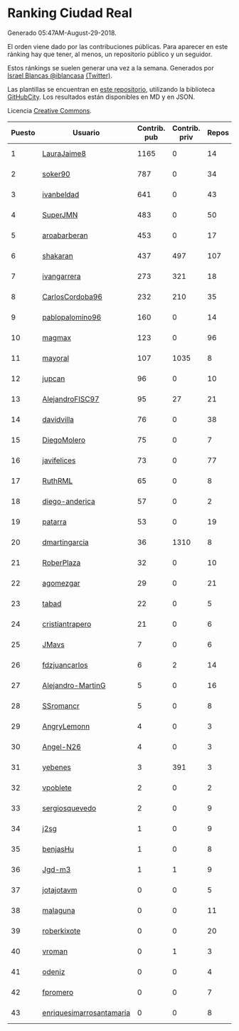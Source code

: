 # Ranking Ciudad Real

Generado 05:47AM-August-29-2018.

El orden viene dado por las contribuciones públicas. Para aparecer en este ránking hay que tener, al menos, un repositorio público y un seguidor.

Estos ránkings se suelen generar una vez a la semana. Generados por [Israel Blancas @iblancasa](https://github.com/iblancasa/) [(Twitter)](https://twitter.com/iblancasa).

Las plantillas se encuentran en [este repositorio](https://github.com/iblancasa/GH-Spanish-Ranking), utilizando la biblioteca [GitHubCity](https://github.com/iblancasa/GitHubCity). Los resultados están disponibles en MD y en JSON.

Licencia [Creative Commons](https://creativecommons.org/licenses/by/4.0/).

| Puesto   |  Usuario  | Contrib. pub | Contrib. priv |Repos| Followers | Desde |  Avatar  |
|----------|-----------|--------------|---------------|-----|-----------|-------|----------|
|1|[LauraJaime8](https://github.com/LauraJaime8)|1165|0|14|6|2016-09-27|![LauraJaime8]()|
|2|[soker90](https://github.com/soker90)|787|0|34|5|2014-08-03|![soker90]()|
|3|[ivanbeldad](https://github.com/ivanbeldad)|641|0|43|19|2014-12-27|![ivanbeldad]()|
|4|[SuperJMN](https://github.com/SuperJMN)|483|0|50|42|2012-12-23|![SuperJMN]()|
|5|[aroabarberan](https://github.com/aroabarberan)|453|0|17|2|2016-07-02|![aroabarberan]()|
|6|[shakaran](https://github.com/shakaran)|437|497|107|26|2008-06-19|![shakaran]()|
|7|[ivangarrera](https://github.com/ivangarrera)|273|321|18|2|2015-12-11|![ivangarrera]()|
|8|[CarlosCordoba96](https://github.com/CarlosCordoba96)|232|210|35|21|2016-09-28|![CarlosCordoba96]()|
|9|[pablopalomino96](https://github.com/pablopalomino96)|160|0|14|4|2016-10-06|![pablopalomino96]()|
|10|[magmax](https://github.com/magmax)|123|0|96|41|2011-01-26|![magmax]()|
|11|[mayoral](https://github.com/mayoral)|107|1035|8|31|2008-04-06|![mayoral]()|
|12|[jupcan](https://github.com/jupcan)|96|0|10|2|2016-12-08|![jupcan]()|
|13|[AlejandroFISC97](https://github.com/AlejandroFISC97)|95|27|21|9|2017-02-19|![AlejandroFISC97]()|
|14|[davidvilla](https://github.com/davidvilla)|76|0|38|17|2011-06-08|![davidvilla]()|
|15|[DiegoMolero](https://github.com/DiegoMolero)|75|0|7|8|2015-09-28|![DiegoMolero]()|
|16|[javifelices](https://github.com/javifelices)|73|0|77|16|2013-02-24|![javifelices]()|
|17|[RuthRML](https://github.com/RuthRML)|65|0|8|7|2016-09-28|![RuthRML]()|
|18|[diego-anderica](https://github.com/diego-anderica)|57|0|2|5|2016-09-20|![diego-anderica]()|
|19|[patarra](https://github.com/patarra)|53|0|19|5|2012-09-04|![patarra]()|
|20|[dmartingarcia](https://github.com/dmartingarcia)|36|1310|8|10|2015-03-16|![dmartingarcia]()|
|21|[RoberPlaza](https://github.com/RoberPlaza)|32|0|10|5|2018-02-19|![RoberPlaza]()|
|22|[agomezgar](https://github.com/agomezgar)|29|0|21|17|2015-02-18|![agomezgar]()|
|23|[tabad](https://github.com/tabad)|22|0|5|5|2012-08-20|![tabad]()|
|24|[cristiantrapero](https://github.com/cristiantrapero)|21|0|6|2|2017-08-24|![cristiantrapero]()|
|25|[JMavs](https://github.com/JMavs)|7|0|6|6|2015-09-11|![JMavs]()|
|26|[fdzjuancarlos](https://github.com/fdzjuancarlos)|6|2|14|2|2013-09-27|![fdzjuancarlos]()|
|27|[Alejandro-MartinG](https://github.com/Alejandro-MartinG)|5|0|16|6|2015-09-05|![Alejandro-MartinG]()|
|28|[SSromancr](https://github.com/SSromancr)|5|0|8|3|2017-02-27|![SSromancr]()|
|29|[AngryLemonn](https://github.com/AngryLemonn)|4|0|3|9|2014-02-19|![AngryLemonn]()|
|30|[Angel-N26](https://github.com/Angel-N26)|4|0|3|2|2017-09-27|![Angel-N26]()|
|31|[yebenes](https://github.com/yebenes)|3|391|3|18|2011-10-08|![yebenes]()|
|32|[vpoblete](https://github.com/vpoblete)|2|0|2|3|2012-08-23|![vpoblete]()|
|33|[sergiosquevedo](https://github.com/sergiosquevedo)|2|0|9|16|2012-04-28|![sergiosquevedo]()|
|34|[j2sg](https://github.com/j2sg)|1|0|9|2|2011-03-18|![j2sg]()|
|35|[benjasHu](https://github.com/benjasHu)|1|0|8|3|2014-09-28|![benjasHu]()|
|36|[Jgd-m3](https://github.com/Jgd-m3)|1|1|9|2|2017-03-21|![Jgd-m3]()|
|37|[jotajotavm](https://github.com/jotajotavm)|0|0|5|64|2013-12-10|![jotajotavm]()|
|38|[malaguna](https://github.com/malaguna)|0|0|11|2|2012-03-21|![malaguna]()|
|39|[roberkixote](https://github.com/roberkixote)|0|0|20|4|2011-02-10|![roberkixote]()|
|40|[vroman](https://github.com/vroman)|0|1|3|8|2009-01-09|![vroman]()|
|41|[odeniz](https://github.com/odeniz)|0|0|4|2|2013-02-19|![odeniz]()|
|42|[fpromero](https://github.com/fpromero)|0|0|7|2|2014-11-06|![fpromero]()|
|43|[enriquesimarrosantamaria](https://github.com/enriquesimarrosantamaria)|0|0|8|5|2015-10-19|![enriquesimarrosantamaria]()|
